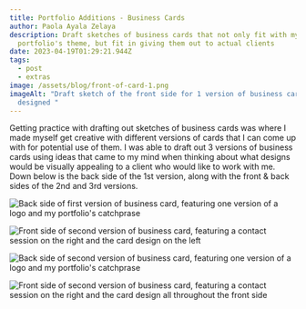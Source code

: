 ```yaml
---
title: Portfolio Additions - Business Cards
author: Paola Ayala Zelaya
description: Draft sketches of business cards that not only fit with my
  portfolio's theme, but fit in giving them out to actual clients
date: 2023-04-19T01:29:21.944Z
tags:
  - post
  - extras
image: /assets/blog/front-of-card-1.png
imageAlt: "Draft sketch of the front side for 1 version of business cards that I
  designed "
---
```

G﻿etting practice with drafting out sketches of business cards was where I made myself get creative with different versions of cards that I can come up with for potential use of them. I was able to draft out 3 versions of business cards using ideas that came to my mind when thinking about what designs would be visually appealing to a client who would like to work with me. Down below is the back side of the 1st version, along with the front & back sides of the 2nd and 3rd versions.

![Back side of first version of business card, featuring one version of a logo and my portfolio's catchprase](/assets/blog/back-of-card-1.png "Back side of 1st version business card")

![Front side of second version of business card, featuring a contact session on the right and the card design on the left](/assets/blog/front-of-card-2.png "Front side of 2nd version business card")

![Back side of second version of business card, featuring one version of a logo and my portfolio's catchprase](/assets/blog/back-of-card-2.png "Back side of 2nd version business card")

![Front side of second version of business card, featuring a contact session on the right and the card design all throughout the front side](/assets/blog/fromt-of-card-3.png "Front side of 3rd version business card")